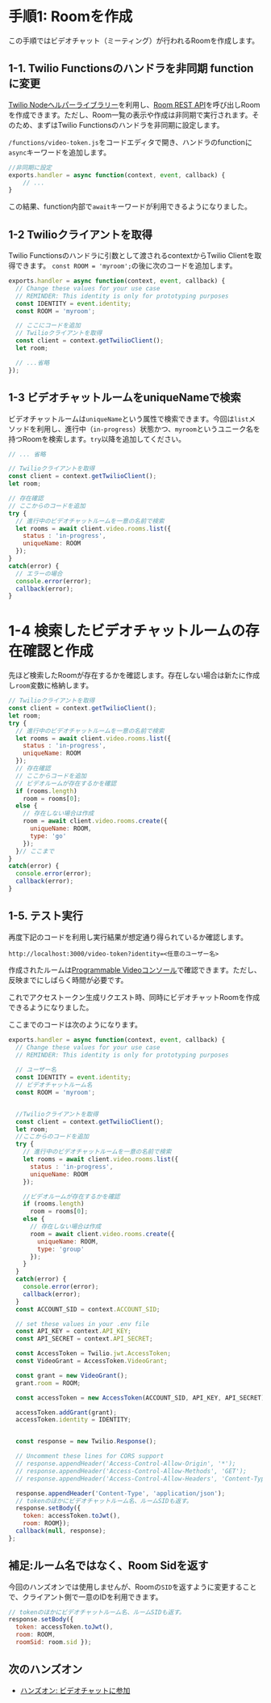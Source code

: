 # 手順1: Roomを作成

この手順ではビデオチャット（ミーティング）が行われるRoomを作成します。

## 1-1. Twilio Functionsのハンドラを非同期 functionに変更

[Twilio Nodeヘルパーライブラリー](https://jp.twilio.com/docs/libraries/node)を利用し、[Room REST API](https://jp.twilio.com/docs/video/api/rooms-resource)を呼び出しRoomを作成できます。ただし、Room一覧の表示や作成は非同期で実行されます。そのため、まずはTwilio Functionsのハンドラを非同期に設定します。

`/functions/video-token.js`をコードエディタで開き、ハンドラのfunctionに`async`キーワードを追加します。

```js
//非同期に設定
exports.handler = async function(context, event, callback) {
    // ...
}
```
この結果、function内部で`await`キーワードが利用できるようになりました。

## 1-2 Twilioクライアントを取得

Twilio Functionsのハンドラに引数として渡されるcontextからTwilio Clientを取得できます。
`const ROOM = 'myroom';`の後に次のコードを追加します。

```js
exports.handler = async function(context, event, callback) {
  // Change these values for your use case
  // REMINDER: This identity is only for prototyping purposes
  const IDENTITY = event.identity;
  const ROOM = 'myroom';

  // ここにコードを追加
  // Twilioクライアントを取得
  const client = context.getTwilioClient();
  let room;

  // ...省略
});
```

## 1-3 ビデオチャットルームをuniqueNameで検索

ビデオチャットルームは`uniqueName`という属性で検索できます。今回は`list`メソッドを利用し、進行中（`in-progress`）状態かつ、`myroom`というユニーク名を持つRoomを検索します。`try`以降を追加してください。
```js
// ... 省略

// Twilioクライアントを取得
const client = context.getTwilioClient();
let room;

// 存在確認
// ここからのコードを追加
try {
  // 進行中のビデオチャットルームを一意の名前で検索
  let rooms = await client.video.rooms.list({
    status : 'in-progress',
    uniqueName: ROOM
  });
}
catch(error) {
  // エラーの場合
  console.error(error);
  callback(error);
}
```

# 1-4 検索したビデオチャットルームの存在確認と作成

先ほど検索したRoomが存在するかを確認します。存在しない場合は新たに作成し`room`変数に格納します。

```js
// Twilioクライアントを取得
const client = context.getTwilioClient();
let room;
try {
  // 進行中のビデオチャットルームを一意の名前で検索
  let rooms = await client.video.rooms.list({
    status : 'in-progress',
    uniqueName: ROOM
  });
  // 存在確認
  // ここからコードを追加
  // ビデオルームが存在するかを確認
  if (rooms.length)
    room = rooms[0];
  else {
    // 存在しない場合は作成
    room = await client.video.rooms.create({ 
      uniqueName: ROOM,
      type: 'go'
    });
  }// ここまで  
}
catch(error) {
  console.error(error);
  callback(error);
}
```

## 1-5. テスト実行

再度下記のコードを利用し実行結果が想定通り得られているか確認します。

```
http://localhost:3000/video-token?identity=<任意のユーザー名>
```

作成されたルームは[Programmable Videoコンソール](https://jp.twilio.com/console/video/dashboard)で確認できます。ただし、反映までにしばらく時間が必要です。

これでアクセストークン生成リクエスト時、同時にビデオチャットRoomを作成できるようになりました。

ここまでのコードは次のようになります。
```js
exports.handler = async function(context, event, callback) {
  // Change these values for your use case
  // REMINDER: This identity is only for prototyping purposes
  
  // ユーザー名
  const IDENTITY = event.identity;
  // ビデオチャットルーム名
  const ROOM = 'myroom';


  //Twilioクライアントを取得
  const client = context.getTwilioClient();
  let room;
  //ここからのコードを追加
  try {
    // 進行中のビデオチャットルームを一意の名前で検索
    let rooms = await client.video.rooms.list({
      status : 'in-progress',
      uniqueName: ROOM
    });

    //ビデオルームが存在するかを確認
    if (rooms.length)
      room = rooms[0];
    else {
      // 存在しない場合は作成
      room = await client.video.rooms.create({ 
        uniqueName: ROOM,
        type: 'group'
      });
    }    
  }
  catch(error) {
    console.error(error);
    callback(error);
  }
  const ACCOUNT_SID = context.ACCOUNT_SID;

  // set these values in your .env file
  const API_KEY = context.API_KEY;
  const API_SECRET = context.API_SECRET;

  const AccessToken = Twilio.jwt.AccessToken;
  const VideoGrant = AccessToken.VideoGrant;

  const grant = new VideoGrant();
  grant.room = ROOM;

  const accessToken = new AccessToken(ACCOUNT_SID, API_KEY, API_SECRET);

  accessToken.addGrant(grant);
  accessToken.identity = IDENTITY;


  const response = new Twilio.Response();

  // Uncomment these lines for CORS support
  // response.appendHeader('Access-Control-Allow-Origin', '*');
  // response.appendHeader('Access-Control-Allow-Methods', 'GET');
  // response.appendHeader('Access-Control-Allow-Headers', 'Content-Type');

  response.appendHeader('Content-Type', 'application/json');
  // tokenのほかにビデオチャットルーム名、ルームSIDも返す。
  response.setBody({ 
    token: accessToken.toJwt(), 
    room: ROOM});
  callback(null, response);
};

```


## 補足:ルーム名ではなく、Room Sidを返す

今回のハンズオンでは使用しませんが、Roomの`SID`を返すように変更することで、クライアント側で一意のIDを利用できます。

```js
// tokenのほかにビデオチャットルーム名、ルームSIDも返す。
response.setBody({ 
  token: accessToken.toJwt(), 
  room: ROOM, 
  roomSid: room.sid });
```

## 次のハンズオン

- [ハンズオン: ビデオチャットに参加](../04-Join-Video-Chat/00-Overview.md)